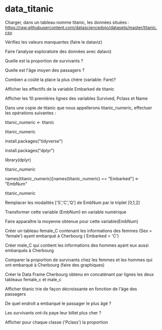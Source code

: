 # data_titanic
Charger, dans un tableau nomme titanic, les données situées : https://raw.githubusercontent.com/datasciencedojo/datasets/master/titanic.csv 

Vérifiez les valeurs manquantes (faire le dataviz) 

Faire l’analyse exploratoire des données avec dataviz 

Quelle est la proportion de survivants ? 

Quelle est l'âge moyen des passagers ? 

Combien a coûté la place la plus chère (variable: Fare)? 

Afficher les effectifs de la variable Embarked de titanic 

Afficher les 10 premières lignes des variables Survived, Pclass et Name 

Dans une copie de titanic que nous appellerons titanic_numeric, effectuer les opérations suivantes : 

titanic_numeric <- titanic 

titanic_numeric 

 

install.packages("tidyverse") 

install.packages("dplyr") 

library(dplyr) 

 

titanic_numeric 

names(titanic_numeric)[names(titanic_numeric) == "Embarked"] <- "EmbNum" 

titanic_numeric 

 

Remplacer les modalités ['S','C','Q'] de EmbNum par le triplet [0,1,2] 

Transformer cette variable (EmbNum) en variable numérique 

Faire apparaître la moyenne obtenue pour cette variable(EmbNum) 

 

Créer un tableau female_C contenant les informations des femmes (Sex = 'female') ayant embarqué à Cherbourg ( Embarked = 'C') 

Créer male_C qui contient les informations des hommes ayant eux aussi embarqués à Cherbourg 

Comparer la proportion de survivants chez les femmes et les hommes qui ont embarqué à Cherbourg (faire des graphiques) 

Créer le Data Frame Cherbourg obtenu en concaténant par lignes les deux tableaux female_c et male_c 

Afficher titanic trie de façon décroissante en fonction de l'âge des passagers 

De quel endroit a embarqué le passager le plus âgé ? 

Les survivants ont-ils paye leur billet plus cher ? 

Afficher pour chaque classe ('Pclass') la proportion 
